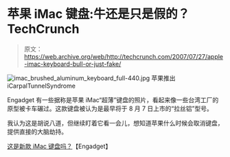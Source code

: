 # 苹果 iMac 键盘:牛还是只是假的？TechCrunch

> 原文：<https://web.archive.org/web/http://techcrunch.com/2007/07/27/apple-imac-keyboard-bull-or-just-fake/>

![imac_brushed_aluminum_keyboard_full-440.jpg](img/62987192a621eccb1a776e67229c0123.png)
苹果推出 iCarpalTunnelSyndrome

Engadget 有一些据称是苹果 iMac“超薄”键盘的照片，看起来像一些台湾工厂的原型被卡车碾过。这款键盘被认为是最早将于 8 月 7 日上市的“拉丝铝”型号。

我认为这是胡说八道，但继续盯着它看一会儿，想知道苹果什么时候会取消键盘，提供直接的大脑劫持。

[这是新款 iMac 键盘吗？](https://web.archive.org/web/20151102211929/http://www.engadget.com/2007/07/27/is-this-the-new-imac-keyboard/)【Engadget】